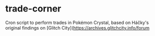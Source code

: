 # trade-corner

Cron script to perform trades in Pokémon Crystal, based on Háčky's original findings on [Glitch City](https://archives.glitchcity.info/forum